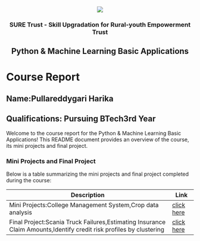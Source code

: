 <!-- PROJECT LOGO -->
<br />

<div align="center">
   <img src='https://user-images.githubusercontent.com/73131499/166115643-d3187f47-d38f-41b2-ae42-5ecbbc60de14.png' />


<h3 align="center">SURE Trust - Skill Upgradation for Rural-youth Empowerment Trust</h3>
  <h2> Python & Machine Learning Basic Applications </h2>
</div>

# Course Report

## Name:Pullareddygari Harika

## Qualifications: Pursuing BTech3rd Year 

Welcome to the course report for the Python & Machine Learning Basic Applications! This README document provides an overview of the course, its mini projects and final project.

### Mini Projects and Final Project

Below is a table summarizing the mini projects and final project completed during the course:

| Description                               | Link                                    |
|-------------------------------------------|-----------------------------------------|
| Mini Projects:College Management System,Crop data analysis     | [click here](https://github.com/sure-trust/G28_Python/tree/main/Mini%20Projects/Pullareddygari%20Harika)                         |
| Final Project:Scania Truck Failures,Estimating Insurance Claim Amounts,Identify credit risk profiles by clustering     | [click here](https://github.com/sure-trust/G28_Python/tree/main/Final%20Capstone%20Project/Pullareddygari%20Harika)                         |
